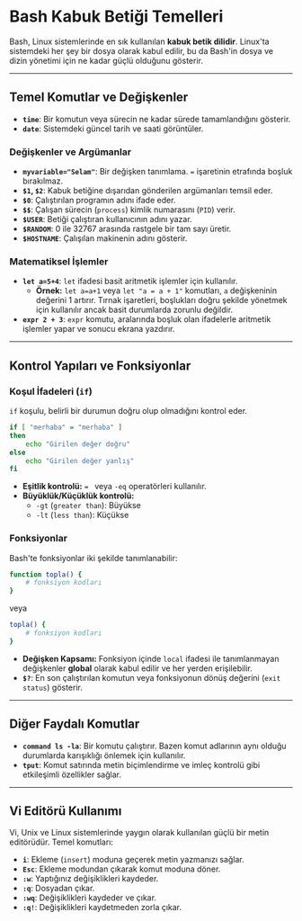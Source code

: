 # Bash Kabuk Betiği Temelleri

Bash, Linux sistemlerinde en sık kullanılan **kabuk betik dilidir**. Linux'ta sistemdeki her şey bir dosya olarak kabul edilir, bu da Bash'in dosya ve dizin yönetimi için ne kadar güçlü olduğunu gösterir.

-----

## Temel Komutlar ve Değişkenler

  * **`time`**: Bir komutun veya sürecin ne kadar sürede tamamlandığını gösterir.
  * **`date`**: Sistemdeki güncel tarih ve saati görüntüler.

### Değişkenler ve Argümanlar

  * **`myvariable="Selam"`**: Bir değişken tanımlama. `=` işaretinin etrafında boşluk bırakılmaz.
  * **`$1`, `$2`**: Kabuk betiğine dışarıdan gönderilen argümanları temsil eder.
  * **`$0`**: Çalıştırılan programın adını ifade eder.
  * **`$$`**: Çalışan sürecin (`process`) kimlik numarasını (`PID`) verir.
  * **`$USER`**: Betiği çalıştıran kullanıcının adını yazar.
  * **`$RANDOM`**: 0 ile 32767 arasında rastgele bir tam sayı üretir.
  * **`$HOSTNAME`**: Çalışılan makinenin adını gösterir.

### Matematiksel İşlemler

  * **`let a=5+4`**: `let` ifadesi basit aritmetik işlemler için kullanılır.
      * **Örnek:** `let a=a+1` veya `let "a = a + 1"` komutları, `a` değişkeninin değerini 1 artırır. Tırnak işaretleri, boşlukları doğru şekilde yönetmek için kullanılır ancak basit durumlarda zorunlu değildir.
  * **`expr 2 + 3`**: `expr` komutu, aralarında boşluk olan ifadelerle aritmetik işlemler yapar ve sonucu ekrana yazdırır.

-----

## Kontrol Yapıları ve Fonksiyonlar

### Koşul İfadeleri (`if`)

`if` koşulu, belirli bir durumun doğru olup olmadığını kontrol eder.

```bash
if [ "merhaba" = "merhaba" ]
then
    echo "Girilen değer doğru"
else
    echo "Girilen değer yanlış"
fi
```

  * **Eşitlik kontrolü:** ` =  ` veya `-eq` operatörleri kullanılır.
  * **Büyüklük/Küçüklük kontrolü:**
      * `-gt` (`greater than`): Büyükse
      * `-lt` (`less than`): Küçükse

### Fonksiyonlar

Bash'te fonksiyonlar iki şekilde tanımlanabilir:

```bash
function topla() {
    # fonksiyon kodları
}
```

veya

```bash
topla() {
    # fonksiyon kodları
}
```

  * **Değişken Kapsamı:** Fonksiyon içinde `local` ifadesi ile tanımlanmayan değişkenler **global** olarak kabul edilir ve her yerden erişilebilir.
  * **`$?`**: En son çalıştırılan komutun veya fonksiyonun dönüş değerini (`exit status`) gösterir.

-----

## Diğer Faydalı Komutlar

  * **`command ls -la`**: Bir komutu çalıştırır. Bazen komut adlarının aynı olduğu durumlarda karışıklığı önlemek için kullanılır.
  * **`tput`**: Komut satırında metin biçimlendirme ve imleç kontrolü gibi etkileşimli özellikler sağlar.

-----

## Vi Editörü Kullanımı

Vi, Unix ve Linux sistemlerinde yaygın olarak kullanılan güçlü bir metin editörüdür. Temel komutları:

  * **`i`**: Ekleme (`insert`) moduna geçerek metin yazmanızı sağlar.
  * **`Esc`**: Ekleme modundan çıkarak komut moduna döner.
  * **`:w`**: Yaptığınız değişiklikleri kaydeder.
  * **`:q`**: Dosyadan çıkar.
  * **`:wq`**: Değişiklikleri kaydeder ve çıkar.
  * **`:q!`**: Değişiklikleri kaydetmeden zorla çıkar.